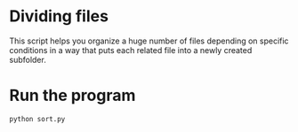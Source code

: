 # Dividing files
This script helps you organize a huge number of files depending on specific conditions in a way that puts each related file into a newly created subfolder.

# Run the program
```
python sort.py
```
